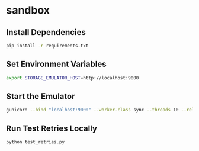 # sandbox

## Install Dependencies

```bash
pip install -r requirements.txt
```

## Set Environment Variables

```bash
export STORAGE_EMULATOR_HOST=http://localhost:9000
```


## Start the Emulator

```bash
gunicorn --bind "localhost:9000" --worker-class sync --threads 10 --reload --access-logfile - --chdir ./google/cloud/storage/emulator "emulator:run()"
```

## Run Test Retries Locally

```bash
python test_retries.py 
```
